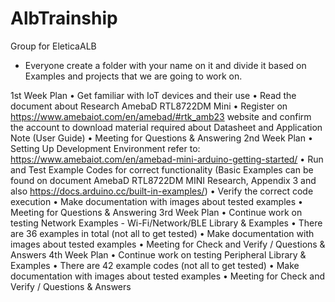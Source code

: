 # AlbTrainship
Group for EleticaALB
- Everyone create a folder with your name on it and divide it based on Examples and projects that we are going to work on.

1st Week Plan
• Get familiar with IoT devices and their use
• Read the document about Research AmebaD RTL8722DM Mini
• Register on https://www.amebaiot.com/en/amebad/#rtk_amb23 website and confirm the account to download material required about Datasheet and Application Note (User Guide)
• Meeting for Questions & Answering
2nd Week Plan
• Setting Up Development Environment refer to: https://www.amebaiot.com/en/amebad-mini-arduino-getting-started/
• Run and Test Example Codes for correct functionality (Basic Examples can be found on document AmebaD RTL8722DM MINI Research, Appendix 3 and also https://docs.arduino.cc/built-in-examples/)
• Verify the correct code execution
• Make documentation with images about tested examples
• Meeting for Questions & Answering
3rd Week Plan
• Continue work on testing Network Examples - Wi-Fi/Network/BLE Library & Examples
• There are 36 examples in total (not all to get tested)
• Make documentation with images about tested examples
• Meeting for Check and Verify / Questions & Answers
4th Week Plan
• Continue work on testing Peripheral Library & Examples
• There are 42 example codes (not all to get tested)
• Make documentation with images about tested examples
• Meeting for Check and Verify / Questions & Answers
